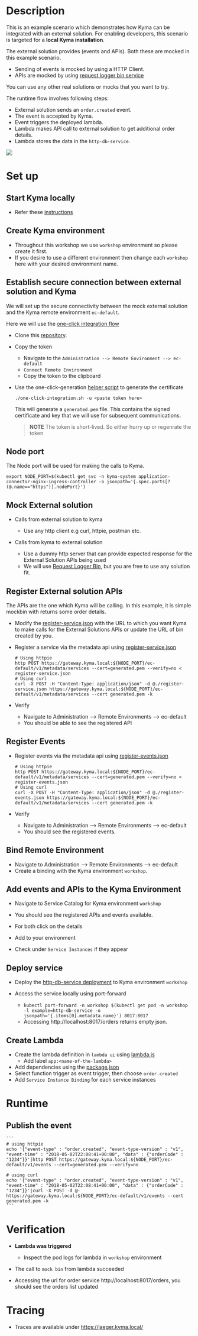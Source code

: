 # Description
This is an example scenario which demonstrates how Kyma can be integrated with an external solution. For enabling developers, this scenario is targeted for a **local Kyma installation**.

The external solution provides (events and APIs). Both these are mocked in this example scenario.

* Sending of events is mocked by using a HTTP Client.
* APIs are mocked by using [request logger bin service][request-logger-bin]

You can use any other real solutions or mocks that you want to try.

The runtime flow involves following steps:

* External solution sends an `order.created` event.
* The event is accepted by Kyma.
* Event triggers the deployed lambda.
* Lambda makes API call to external solution to get additional order details.
* Lambda stores the data in the `http-db-service`.


![](assets/flow.png)

# Set up

## Start Kyma locally
* Refer these [instructions](https://github.com/kyma-project/kyma/blob/master/docs/kyma/docs/030-inst-local-installation-from-release.md)

## Create Kyma environment
* Throughout this workshop we use `workshop` environment so please create it first.
* If you desire to use a different environment then change each `workshop` here with your desired environment name.

## Establish secure connection between external solution and Kyma

We will set up the secure connectivity between the mock external solution and the Kyma remote environment `ec-default`.

Here we will use the [one-click integration flow](https://github.com/kyma-project/kyma/blob/master/docs/application-connector/docs/015-details-one-click-configuration.md)

* Clone this [repository](https://github.com/kyma-project/kyma/blob/master/docs/application-connector/docs/015-details-one-click-configuration.md).

* Copy the token
  * Navigate to the `Administration --> Remote Environment --> ec-default`
  * `Connect Remote Environment`
  * Copy the token to the clipboard
  
* Use the one-click-generation [helper script](https://github.com/janmedrek/one-click-integration-script) to generate the certificate

  ```
  ./one-click-integration.sh -u <paste token here>
  ```
  This will generate a `generated.pem` file. This contains the signed certificate and key that we will use for subsequent communications.

  > **NOTE** The token is short-lived. So either hurry up or regenrate the token
  
## Node port
The Node port will be used for making the calls to Kyma.

  ```
  export NODE_PORT=$(kubectl get svc -n kyma-system application-connector-nginx-ingress-controller -o jsonpath='{.spec.ports[?(@.name=="https")].nodePort}')
  ```

## Mock External solution

* Calls from external solution to kyma
  * Use any http client e.g curl, httpie, postman etc.

* Calls from kyma to external solution
  * Use a dummy http server that can provide expected response for the External Solution APIs being used
  * We will use [Request Logger Bin][request-logger-bin], but you are free to use any solution fit.


## Register External solution APIs
The APIs are the one which Kyma will be calling. In this example, it is simple mockbin with returns some order details.

* Modify the [register-service.json](register-service.json) with the URL to which you want Kyma to make calls for the External Solutions APIs or update the URL of bin created by you.

* Register a service via the metadata api using [register-service.json](register-service.json)

    ```
    # Using httpie
    http POST https://gateway.kyma.local:${NODE_PORT}/ec-default/v1/metadata/services --cert=generated.pem --verify=no < register-service.json
    # Using curl
    curl -X POST -H "Content-Type: application/json" -d @./register-service.json https://gateway.kyma.local:${NODE_PORT}/ec-default/v1/metadata/services --cert generated.pem -k
    ```

* Verify
  * Navigate to Administration --> Remote Environments --> ec-default
  * You should be able to see the registered API

## Register Events

* Register events via the metadata api using [register-events.json](./register-events.json)
    
	```
    # Using httpie
    http POST https://gateway.kyma.local:${NODE_PORT}/ec-default/v1/metadata/services --cert=generated.pem --verify=no < register-events.json 
    # Using curl
    curl -X POST -H "Content-Type: application/json" -d @./register-events.json https://gateway.kyma.local:${NODE_PORT}/ec-default/v1/metadata/services --cert generated.pem -k
    ```
	
* Verify
  * Navigate to Administration --> Remote Environments --> ec-default
  * You should see the registered events.

## Bind Remote Environment

* Navigate to Administration --> Remote Environments --> ec-default
* Create a binding with the Kyma environment `workshop`.


## Add events and APIs to the Kyma Environment

* Navigate to Service Catalog for Kyma environment `workshop`

* You should see the registered APIs and events available.
* For both click on the details
* Add to your environment
* Check under `Service Instances` if they appear

## Deploy service

* Deploy the [http-db-service deployment](https://github.com/kyma-project/examples/tree/master/http-db-service/deployment) to Kyma environment `workshop`

* Access the service locally using port-forward
  * `kubectl port-forward -n workshop $(kubectl get pod -n workshop -l example=http-db-service -o jsonpath='{.items[0].metadata.name}') 8017:8017`
  * Accessing http://localhost:8017/orders returns empty json.

## Create Lambda

* Create the lambda definition in `lambda ui` using [lambda.js](./lambda.js)
  * Add label `app:<name-of-the-lambda>`
* Add dependencies using the [package.json](package.json)
* Select function trigger as event trigger, then choose `order.created`
* Add `Service Instance Binding` for each service instances

# Runtime
## Publish the event
    ```
	# using httpie
    echo '{"event-type" : "order.created", "event-type-version" : "v1", "event-time" : "2018-05-02T22:08:41+00:00", "data" : {"orderCode" : "1234"}}'|http POST https://gateway.kyma.local:${NODE_PORT}/ec-default/v1/events --cert=generated.pem --verify=no
	
	# using curl
	echo '{"event-type" : "order.created", "event-type-version" : "v1", "event-time" : "2018-05-02T22:08:41+00:00", "data" : {"orderCode" : "1234"}}'|curl -X POST -d @- https://gateway.kyma.local:${NODE_PORT}/ec-default/v1/events --cert generated.pem -k
    ```

# Verification

* **Lambda was triggered**
  * Inspect the pod logs for lambda in `workshop` environment
* The call to `mock bin` from lambda succeeded

* Accessing the url for order service http://localhost:8017/orders, you should see the orders list updated

# Tracing
* Traces are available under <https://jaeger.kyma.local/>


[request-logger-bin]: https://requestloggerbin.herokuapp.com/
